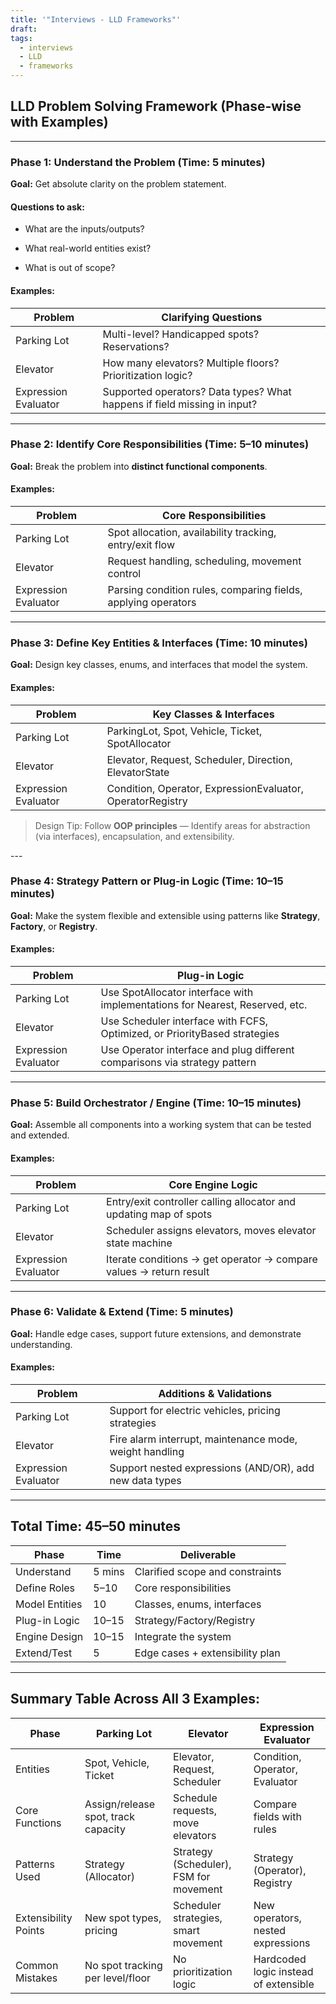 ```yaml
---
title: '"Interviews - LLD Frameworks"'
draft: 
tags:
  - interviews
  - LLD
  - frameworks
---
```


## **LLD Problem Solving Framework (Phase-wise with Examples)**

---
### **Phase 1: Understand the Problem (Time: 5 minutes)**

**Goal:** Get absolute clarity on the problem statement.
#### **Questions to ask:**

- What are the inputs/outputs?
    
- What real-world entities exist?
    
- What is out of scope?
    
#### **Examples:**

|**Problem**|**Clarifying Questions**|
|---|---|
|Parking Lot|Multi-level? Handicapped spots? Reservations?|
|Elevator|How many elevators? Multiple floors? Prioritization logic?|
|Expression Evaluator|Supported operators? Data types? What happens if field missing in input?|

---


### **Phase 2: Identify Core Responsibilities (Time: 5–10 minutes)**

  

**Goal:** Break the problem into **distinct functional components**.

  

#### **Examples:**

|**Problem**|**Core Responsibilities**|
|---|---|
|Parking Lot|Spot allocation, availability tracking, entry/exit flow|
|Elevator|Request handling, scheduling, movement control|
|Expression Evaluator|Parsing condition rules, comparing fields, applying operators|

---


### **Phase 3: Define Key Entities & Interfaces (Time: 10 minutes)**

  

**Goal:** Design key classes, enums, and interfaces that model the system.

  

#### **Examples:**

|**Problem**|**Key Classes & Interfaces**|
|---|---|
|Parking Lot|ParkingLot, Spot, Vehicle, Ticket, SpotAllocator|
|Elevator|Elevator, Request, Scheduler, Direction, ElevatorState|
|Expression Evaluator|Condition, Operator, ExpressionEvaluator, OperatorRegistry|

> Design Tip: Follow **OOP principles** — Identify areas for abstraction (via interfaces), encapsulation, and extensibility.

--- 

### **Phase 4: Strategy Pattern or Plug-in Logic (Time: 10–15 minutes)**

  

**Goal:** Make the system flexible and extensible using patterns like **Strategy**, **Factory**, or **Registry**.

  

#### **Examples:**

|**Problem**|**Plug-in Logic**|
|---|---|
|Parking Lot|Use SpotAllocator interface with implementations for Nearest, Reserved, etc.|
|Elevator|Use Scheduler interface with FCFS, Optimized, or PriorityBased strategies|
|Expression Evaluator|Use Operator interface and plug different comparisons via strategy pattern|

---

### **Phase 5: Build Orchestrator / Engine (Time: 10–15 minutes)**

  

**Goal:** Assemble all components into a working system that can be tested and extended.

  

#### **Examples:**

|**Problem**|**Core Engine Logic**|
|---|---|
|Parking Lot|Entry/exit controller calling allocator and updating map of spots|
|Elevator|Scheduler assigns elevators, moves elevator state machine|
|Expression Evaluator|Iterate conditions → get operator → compare values → return result|

---

### **Phase 6: Validate & Extend (Time: 5 minutes)**

  

**Goal:** Handle edge cases, support future extensions, and demonstrate understanding.

  

#### **Examples:**

|**Problem**|**Additions & Validations**|
|---|---|
|Parking Lot|Support for electric vehicles, pricing strategies|
|Elevator|Fire alarm interrupt, maintenance mode, weight handling|
|Expression Evaluator|Support nested expressions (AND/OR), add new data types|

---

## **Total Time: 45–50 minutes**

|**Phase**|**Time**|**Deliverable**|
|---|---|---|
|Understand|5 mins|Clarified scope and constraints|
|Define Roles|5–10|Core responsibilities|
|Model Entities|10|Classes, enums, interfaces|
|Plug-in Logic|10–15|Strategy/Factory/Registry|
|Engine Design|10–15|Integrate the system|
|Extend/Test|5|Edge cases + extensibility plan|

---

## **Summary Table Across All 3 Examples:**

|**Phase**|**Parking Lot**|**Elevator**|**Expression Evaluator**|
|---|---|---|---|
|Entities|Spot, Vehicle, Ticket|Elevator, Request, Scheduler|Condition, Operator, Evaluator|
|Core Functions|Assign/release spot, track capacity|Schedule requests, move elevators|Compare fields with rules|
|Patterns Used|Strategy (Allocator)|Strategy (Scheduler), FSM for movement|Strategy (Operator), Registry|
|Extensibility Points|New spot types, pricing|Scheduler strategies, smart movement|New operators, nested expressions|
|Common Mistakes|No spot tracking per level/floor|No prioritization logic|Hardcoded logic instead of extensible|

